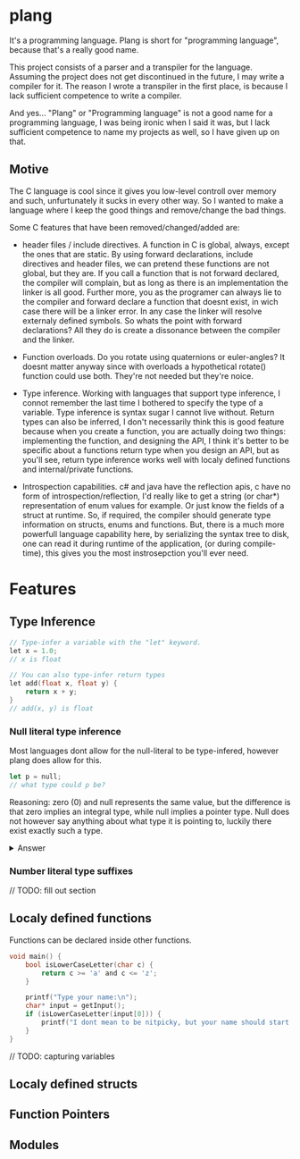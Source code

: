 # plang

It's a programming language. Plang is short for "programming language", because that's a really good name.

This project consists of a parser and a transpiler for the language. Assuming the project does not get discontinued in the future, I may write a compiler for it.
The reason I wrote a transpiler in the first place, is because I lack sufficient competence to write a compiler.

And yes... "Plang" or "Programming language" is not a good name for a programming language, I was being ironic when I said it was, but I lack sufficient competence to name my projects as well, so I have given up on that.

## Motive
The C language is cool since it gives you low-level controll over memory and such, unfurtunately it sucks in every other way. So I wanted to make a language where I keep the good things and remove/change the bad things. 

Some C features that have been removed/changed/added are:

- header files / include directives. A function in C is global, always, except the ones that are static. By using forward declarations, include directives and header files, we can pretend these functions are not global, but they are. If you call a function that is not forward declared, the compiler will complain, but as long as there is an implementation the linker is all good. Further more, you as the programer can always lie to the compiler and forward declare a function that doesnt exist, in wich case there will be a linker error. In any case the linker will resolve externaly defined symbols. So whats the point with forward declarations? All they do is create a dissonance between the compiler and the linker.

- Function overloads. Do you rotate using quaternions or euler-angles? It doesnt matter anyway since with overloads a hypothetical rotate() function could use both. They're not needed but they're noice.

- Type inference. Working with languages that support type inference, I connot remember the last time I bothered to specify the type of a variable. Type inference is syntax sugar I cannot live without. Return types can also be inferred, I don't necessarily think this is good feature because when you create a function, you are actually doing two things: implementing the function, and designing the API, I think it's better to be specific about a functions return type when you design an API, but as you'll see, return type inference works well with localy defined functions and internal/private functions.

- Introspection capabilities. c# and java have the reflection apis, c have no form of introspection/reflection, I'd really like to get a string (or char*) representation of enum values for example. Or just know the fields of a struct at runtime. So, if required, the compiler should generate type information on structs, enums and functions. But, there is a much more powerfull language capability here, by serializing the syntax tree to disk, one can read it during runtime of the application, (or during compile-time), this gives you the most instrosepction you'll ever need.







# Features

## Type Inference

``` c
// Type-infer a variable with the "let" keyword.
let x = 1.0;
// x is float

// You can also type-infer return types
let add(float x, float y) {
    return x + y;
}
// add(x, y) is float
```
### Null literal type inference
Most languages dont allow for the null-literal to be type-infered,
however plang does allow for this.
``` rust
let p = null;
// what type could p be?
```
Reasoning: zero (0) and null represents the same value, but the difference is that zero implies an integral type, while null implies a pointer type. Null does not however say anything about what type it is pointing to, luckily there exist exactly such a type.

<details>
    <summary>Answer</summary>

    p is void*
</details>

### Number literal type suffixes
// TODO: fill out section



## Localy defined functions

Functions can be declared inside other functions.
``` c
void main() {
    bool isLowerCaseLetter(char c) {
        return c >= 'a' and c <= 'z';
    }

    printf("Type your name:\n");
    char* input = getInput();
    if (isLowerCaseLetter(input[0])) {
        printf("I dont mean to be nitpicky, but your name should start with a capital letter.\n");
    }
}
```
// TODO: capturing variables

## Localy defined structs

## Function Pointers

## Modules

